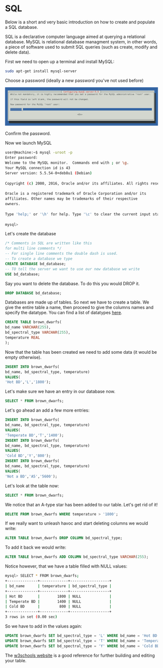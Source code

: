 # SQL

Below is a short and very basic introduction on how to create and populate a SQL database.

SQL is a declarative computer language aimed at querying a relational database. MySQL is relational database managment system, in other words, a piece of software used to submit SQL queries (such as create, modify and delete data).

First we need to open up a terminal and install MySQL:

```sh
sudo apt-get install mysql-server
```

Choose a password (ideally a new password you've not used before)

<p align="center"><img src="img/configuration.png"/></p>

Confirm the password.

Now we launch MySQL

```sh
user@machine:~$ mysql -uroot -p
Enter password: 
Welcome to the MySQL monitor.  Commands end with ; or \g.
Your MySQL connection id is 43
Server version: 5.5.54-0+deb8u1 (Debian)

Copyright (c) 2000, 2016, Oracle and/or its affiliates. All rights reserved.

Oracle is a registered trademark of Oracle Corporation and/or its
affiliates. Other names may be trademarks of their respective
owners.

Type 'help;' or '\h' for help. Type '\c' to clear the current input statement.

mysql> 
```

Let's create the database

```sql
/* Comments in SQL are written like this
for multi line comments */
-- For single line comments the double dash is used.
-- To create a database we type
CREATE DATABASE bd_database;
-- TO tell the server we want to use our new database we write
USE bd_database;
```
Say you want to delete the database. To do this you would DROP it.

```sql
DROP DATABASE bd_database;
```

Databases are made up of tables. So next we have to create a table. We give the entire table a name, then proceed to give the columns names and specify the datatype. You can find a list of datatypes <a href="https://www.w3schools.com/Sql/sql_datatypes_general.asp" target="_blank">here</a>.
```sql
CREATE TABLE brown_dwarfs(
bd_name VARCHAR(255),
bd_spectral_type VARCHAR(255),
temperature REAL
);
```

Now that the table has been created we need to add some data (it would be empty otherwise).
```sql
INSERT INTO brown_dwarfs(
bd_name, bd_spectral_type, temperature)
VALUES(
'Hot BD','L','1800');
```


Let's make sure we have an entry in our database now.
```sql
SELECT * FROM brown_dwarfs;
```
Let's go ahead an add a few more entries:
```sql
INSERT INTO brown_dwarfs(
bd_name, bd_spectral_type, temperature)
VALUES(
'Temperate BD','T','1400');
INSERT INTO brown_dwarfs(
bd_name, bd_spectral_type, temperature)
VALUES(
'Cold BD','Y','800');
INSERT INTO brown_dwarfs(
bd_name, bd_spectral_type, temperature)
VALUES(
'Not a BD','A5','5600');
```

Let's look at the table now:
```sql
SELECT * FROM brown_dwarfs;
```
We notice that an A-type star has been added to our table. Let's get rid of it!
```sql
DELETE FROM brown_dwarfs WHERE temperature > '1800';
```
If we really want to unleash havoc and start deleting columns we would write:
```sql
ALTER TABLE brown_dwarfs DROP COLUMN bd_spectral_type;
```
To add it back we would write:
```sql
ALTER TABLE brown_dwarfs ADD COLUMN bd_spectral_type VARCHAR(255);
```

Notice however, that we have a table filled with NULL values:
```sh
mysql> SELECT * FROM brown_dwarfs;
+--------------+-------------+------------------+
| bd_name      | temperature | bd_spectral_type |
+--------------+-------------+------------------+
| Hot BD       |        1800 | NULL             |
| Temperate BD |        1400 | NULL             |
| Cold BD      |         800 | NULL             |
+--------------+-------------+------------------+
3 rows in set (0.00 sec)
```

So we have to add in the values again:
```sql
UPDATE brown_dwarfs SET bd_spectral_type = 'L' WHERE bd_name = 'Hot BD';
UPDATE brown_dwarfs SET bd_spectral_type = 'T' WHERE bd_name = 'Temperate BD';
UPDATE brown_dwarfs SET bd_spectral_type = 'Y' WHERE bd_name = 'Cold BD';
```

The <a href="https://www.w3schools.com/sql/default.asp" target="_blank">w3schools website</a> is a good reference for further building and editing your table.